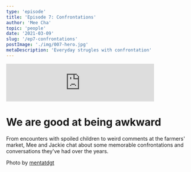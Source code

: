 ```yaml
---
type: 'episode'
title: 'Episode 7: Confrontations'
author: 'Mee Cha'
topic: 'people'
date: '2021-03-09'
slug: '/ep7-confrontations'
postImage: './img/007-hero.jpg'
metaDescription: 'Everyday strugles with confrontation'
---
```


<iframe src="https://anchor.fm/poorpeople/embed/episodes/007-Confrontations-es0mup/a-a4se8ge" height="102px" width="400px" frameborder="0" scrolling="no"></iframe>

# We are good at being awkward

From encounters with spoiled children to weird comments at the farmers' market, Mee and Jackie chat about some memorable confrontations and conversations they've had over the years.

Photo by [mentatdgt](https://www.pexels.com/@mentatdgt-330508?utm_content=attributionCopyText&utm_medium=referral&utm_source=pexels)

